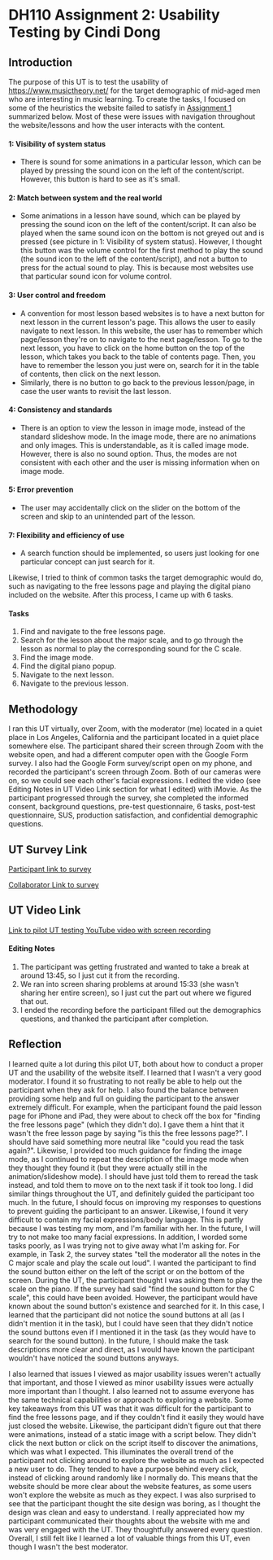 # DH110 Assignment 2: Usability Testing by Cindi Dong

## Introduction
The purpose of this UT is to test the usability of https://www.musictheory.net/ for the target demographic of mid-aged men who are interesting in music learning. To create the tasks, I focused on some of the heuristics the website failed to satisfy in [Assignment 1](https://github.com/cindidong/DH110/tree/main/Assignments/1) summarized below. Most of these were issues with navigation throughout the website/lessons and how the user interacts with the content. 

#### 1: Visibility of system status
- There is sound for some animations in a particular lesson, which can be played by pressing the sound icon on the left of the content/script. However, this button is hard to see as it's small.

#### 2: Match between system and the real world
- Some animations in a lesson have sound, which can be played by pressing the sound icon on the left of the content/script. It can also be played when the same sound icon on the bottom is not greyed out and is pressed (see picture in 1: Visibility of system status). However, I thought this button was the volume control for the first method to play the sound (the sound icon to the left of the content/script), and not a button to press for the actual sound to play. This is because most websites use that particular sound icon for volume control.

#### 3: User control and freedom
- A convention for most lesson based websites is to have a next button for next lesson in the current lesson's page. This allows the user to easily navigate to next lesson. In this website, the user has to remember which page/lesson they're on to navigate to the next page/lesson. To go to the next lesson, you have to click on the home button on the top of the lesson, which takes you back to the table of contents page. Then, you have to remember the lesson you just were on, search for it in the table of contents, then click on the next lesson.
- Similarly, there is no button to go back to the previous lesson/page, in case the user wants to revisit the last lesson.

#### 4: Consistency and standards
- There is an option to view the lesson in image mode, instead of the standard slideshow mode. In the image mode, there are no animations and only images. This is understandable, as it is called image mode. However, there is also no sound option. Thus, the modes are not consistent with each other and the user is missing information when on image mode.

#### 5: Error prevention
- The user may accidentally click on the slider on the bottom of the screen and skip to an unintended part of the lesson.

#### 7: Flexibility and efficiency of use
- A search function should be implemented, so users just looking for one particular concept can just search for it.

Likewise, I tried to think of common tasks the target demographic would do, such as navigating to the free lessons page and playing the digital piano included on the website. After this process, I came up with 6 tasks.

#### Tasks
1. Find and navigate to the free lessons page. 
2. Search for the lesson about the major scale, and to go through the lesson as normal to play the corresponding sound for the C scale. 
3. Find the image mode. 
4. Find the digital piano popup. 
5. Navigate to the next lesson. 
6. Navigate to the previous lesson.

## Methodology
I ran this UT virtually, over Zoom, with the moderator (me) located in a quiet place in Los Angeles, California and the participant located in a quiet place somewhere else. The participant shared their screen through Zoom with the website open, and had a different computer open with the Google Form survey. I also had the Google Form survey/script open on my phone, and recorded the participant's screen through Zoom. Both of our cameras were on, so we could see each other's facial expressions. I edited the video (see Editing Notes in UT Video Link section for what I edited) with iMovie. As the participant progressed through the survey, she completed the informed consent, background questions, pre-test questionnaire, 6 tasks, post-test questionnaire, SUS, production satisfaction, and confidential demographic questions.

## UT Survey Link
[Participant link to survey](https://forms.gle/Q8WH9w9curxn34UU9)

[Collaborator Link to survey](https://docs.google.com/forms/d/1P16lFUrZ5R9X-d3CkkdshL4UVUTuAK8UzyUDYbzs3rU/edit?usp=sharing)

## UT Video Link
[Link to pilot UT testing YouTube video with screen recording](https://youtu.be/VfO5F0VYkOY)

#### Editing Notes
1. The participant was getting frustrated and wanted to take a break at around 13:45, so I just cut it from the recording.
2. We ran into screen sharing problems at around 15:33 (she wasn't sharing her entire screen), so I just cut the part out where we figured that out.
3. I ended the recording before the participant filled out the demographics questions, and thanked the participant after completion.

## Reflection
I learned quite a lot during this pilot UT, both about how to conduct a proper UT and the usability of the website itself. I learned that I wasn't a very good moderator. I found it so frustrating to not really be able to help out the participant when they ask for help. I also found the balance between providing some help and full on guiding the participant to the answer extremely difficult. For example, when the participant found the paid lesson page for iPhone and iPad, they were about to check off the box for "finding the free lessons page" (which they didn't do). I gave them a hint that it wasn't the free lesson page by saying "is this the free lessons page?". I should have said something more neutral like "could you read the task again?". Likewise, I provided too much guidance for finding the image mode, as I continued to repeat the description of the image mode when they thought they found it (but they were actually still in the animation/slideshow mode). I should have just told them to reread the task instead, and told them to move on to the next task if it took too long. I did similar things throughout the UT, and definitely guided the participant too much. In the future, I should focus on improving my responses to questions to prevent guiding the participant to an answer. Likewise, I found it very difficult to contain my facial expressions/body language. This is partly because I was testing my mom, and I'm familiar with her. In the future, I will try to not make too many facial expressions. In addition, I worded some tasks poorly, as I was trying not to give away what I'm asking for. For example, in Task 2, the survey states "tell the moderator all the notes in the C major scale and play the scale out loud". I wanted the participant to find the sound button either on the left of the script or on the bottom of the screen. During the UT, the participant thought I was asking them to play the scale on the piano. If the survey had said "find the sound button for the C scale", this could have been avoided. However, the participant would have known about the sound button's existence and searched for it. In this case, I learned that the participant did not notice the sound buttons at all (as I didn't mention it in the task), but I could have seen that they didn't notice the sound buttons even if I mentioned it in the task (as they would have to search for the sound button). In the future, I should make the task descriptions more clear and direct, as I would have known the participant wouldn't have noticed the sound buttons anyways.

I also learned that issues I viewed as major usability issues weren't actually that important, and those I viewed as minor usability issues were actually more important than I thought. I also learned not to assume everyone has the same technical capabilities or approach to exploring a website. Some key takeaways from this UT was that it was difficult for the participant to find the free lessons page, and if they couldn't find it easily they would have just closed the website. Likewise, the participant didn't figure out that there were animations, instead of a static image with a script below. They didn't click the next button or click on the script itself to discover the animations, which was what I expected. This illuminates the overall trend of the participant not clicking around to explore the website as much as I expected a new user to do. They tended to have a purpose behind every click, instead of clicking around randomly like I normally do. This means that the website should be more clear about the website features, as some users won't explore the website as much as they expect. I was also surprised to see that the participant thought the site design was boring, as I thought the design was clean and easy to understand. I really appreciated how my participant communicated their thoughts about the website with me and was very engaged with the UT. They thoughtfully answered every question. Overall, I still felt like I learned a lot of valuable things from this UT, even though I wasn't the best moderator.
